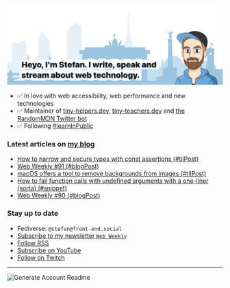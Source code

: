 <img alt="Heyo, I'm Stefan. I write and speak about web technology." src="https://raw.githubusercontent.com/stefanjudis/stefanjudis/main/screenshot.png">

- ✅ In love with web accessibility, web performance and new technologies
- ✅ Maintainer of [tiny-helpers.dev](https://tiny-helpers.dev), [tiny-teachers.dev](https://tiny-teachers.dev/) and [the RandomMDN Twitter bot](https://twitter.com/randomMDN)
- ✅ Following [#learnInPublic](https://www.stefanjudis.com/today-i-learned/)
### Latest articles on [my blog](https://www.stefanjudis.com)

<!-- BLOG-POST-LIST:START -->
- [How to narrow and secure types with const assertions &lpar;#tilPost&rpar;](https://www.stefanjudis.com/today-i-learned/how-to-narrow-and-secure-types-with-const-assertions/)
- [Web Weekly #91 &lpar;#blogPost&rpar;](https://www.stefanjudis.com/blog/web-weekly-91/)
- [macOS offers a tool to remove backgrounds from images &lpar;#tilPost&rpar;](https://www.stefanjudis.com/today-i-learned/macos-offers-a-tool-to-remove-backgrounds-from-images/)
- [How to fail function calls with undefined arguments with a one-liner &lpar;sorta&rpar; &lpar;#snippet&rpar;](https://www.stefanjudis.com/snippets/how-to-fail-function-calls-with-undefined-arguments-with-a-one-liner-sorta/)
- [Web Weekly #90 &lpar;#blogPost&rpar;](https://www.stefanjudis.com/blog/web-weekly-90/)
<!-- BLOG-POST-LIST:END -->

### Stay up to date

- Fediverse: `@stefan@front-end.social`
- [Subscribe to my newsletter `Web Weekly`](https://webweekly.email/)
- [Follow RSS](https://www.stefanjudis.com/feeds/)
- [Subscribe on YouTube](https://youtube.com/c/stefanjudis)
- [Follow on Twitch](https://www.twitch.tv/stefanjudis)

---

![Generate Account Readme](https://github.com/stefanjudis/stefanjudis/workflows/Generate%20Account%20Readme/badge.svg)
